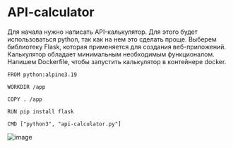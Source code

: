 # API-calculator

Для начала нужно написать API-калькулятор. Для этого будет использоваться python, так как на нем это сделать проще. Выберем библиотеку Flask, которая применяется для создания веб-приложений. Калькулятор обладает минимальным необходимым функционалом.  
Напишем Dockerfile, чтобы запустить калькулятор в контейнере docker. 
```  
FROM python:alpine3.19

WORKDIR /app

COPY . /app

RUN pip install flask

CMD ["python3", "api-calculator.py"]
```  
![image](https://github.com/user-attachments/assets/502ffc6b-f0b0-458b-96eb-a36f1085d44a)
